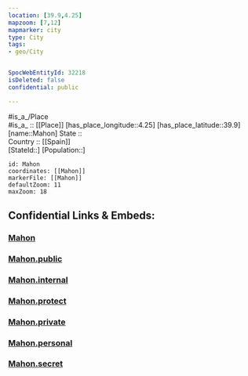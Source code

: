 ```yaml
---
location: [39.9,4.25] 
mapzoom: [7,12] 
mapmarker: city 
type: City
tags:
- geo/City


SpocWebEntityId: 32218
isDeleted: false
confidential: public

---
```

#is_a_/Place  
#is_a_ :: [[Place]] 
[has_place_longitude::4.25] 
[has_place_latitude::39.9] 
[name::Mahon] 
State ::  
Country :: [[Spain]]  
[StateId::] 
[Population::] 



```leaflet
id: Mahon
coordinates: [[Mahon]] 
markerFile: [[Mahon]] 
defaultZoom: 11 
maxZoom: 18
```


## Confidential Links & Embeds: 

### [Mahon](/_Standards/Earth/Continent/Europe/Europe~South/Spain/Provinces~Spain/Baleares/counties~Islas_Baleares/Baleares/cities~Baleares/Mahon.md) 

### [Mahon.public](/_public/Earth/Continent/Europe/Europe~South/Spain/Provinces~Spain/Baleares/counties~Islas_Baleares/Baleares/cities~Baleares/Mahon.public.md) 

### [Mahon.internal](/_internal/Earth/Continent/Europe/Europe~South/Spain/Provinces~Spain/Baleares/counties~Islas_Baleares/Baleares/cities~Baleares/Mahon.internal.md) 

### [Mahon.protect](/_protect/Earth/Continent/Europe/Europe~South/Spain/Provinces~Spain/Baleares/counties~Islas_Baleares/Baleares/cities~Baleares/Mahon.protect.md) 

### [Mahon.private](/_private/Earth/Continent/Europe/Europe~South/Spain/Provinces~Spain/Baleares/counties~Islas_Baleares/Baleares/cities~Baleares/Mahon.private.md) 

### [Mahon.personal](/_personal/Earth/Continent/Europe/Europe~South/Spain/Provinces~Spain/Baleares/counties~Islas_Baleares/Baleares/cities~Baleares/Mahon.personal.md) 

### [Mahon.secret](/_secret/Earth/Continent/Europe/Europe~South/Spain/Provinces~Spain/Baleares/counties~Islas_Baleares/Baleares/cities~Baleares/Mahon.secret.md)

